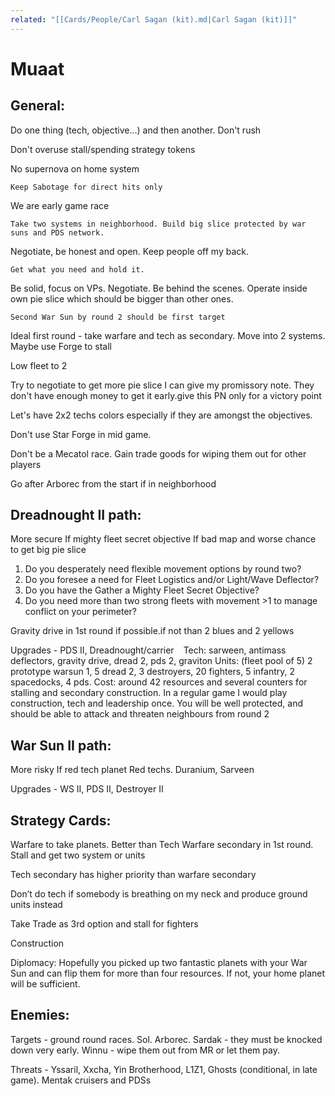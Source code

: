 ```yaml
---
related: "[[Cards/People/Carl Sagan (kit).md|Carl Sagan (kit)]]"
---
```

# Muaat 

## General:
Do one thing (tech, objective...) and then another. Don't rush

Don't overuse stall/spending strategy tokens

No supernova on home system 

`Keep Sabotage for direct hits only`

We are early game race

`Take two systems in neighborhood. Build big slice protected by war suns and PDS network.`

Negotiate, be honest and open. Keep people off my back. 

`Get what you need and hold it.`

Be solid, focus on VPs. Negotiate. Be behind the scenes. Operate inside own pie slice which should be bigger than other ones.

`Second War Sun by round 2 should be first target`

Ideal first round - take warfare and tech as secondary. Move into 2 systems. Maybe use Forge to stall

Low fleet to 2

Try to negotiate to get more pie slice 
I can give my promissory note. They don't have enough money to get it early.give this PN only for a victory point

Let's have 2x2 techs colors especially if they are amongst the objectives.

Don't use Star Forge in mid game.

Don't be a Mecatol race. Gain trade goods for wiping them out for other players 

Go after Arborec from the start if in neighborhood 

## Dreadnought II path:
More secure 
If mighty fleet secret objective
If bad map and worse chance to get big pie slice 
1. Do you desperately need flexible movement options by round two?
2. Do you foresee a need for Fleet Logistics and/or Light/Wave Deflector?
3. Do you have the Gather a Mighty Fleet Secret Objective?
4. Do you need more than two strong fleets with movement >1 to manage conflict on your perimeter? 

Gravity drive in 1st round  if possible.if not than 2 blues and 2 yellows

Upgrades - PDS II, Dreadnought/carrier
`
`
Tech: sarween, antimass deflectors, gravity drive, dread 2, pds 2, graviton
Units: (fleet pool of 5) 2 prototype warsun 1, 5 dread 2, 3 destroyers, 20 fighters, 5 infantry, 2 spacedocks, 4 pds. Cost: around 42 resources and several counters for stalling and secondary construction. In a regular game I would play construction, tech and leadership once. You will be well protected, and should be able to attack and threaten neighbours from round 2

## War Sun II path:
More risky
If red tech planet
Red techs. Duranium, Sarveen

Upgrades - WS II, PDS II, Destroyer II 
`
`

## Strategy Cards:
Warfare to take planets. Better than Tech
Warfare secondary in 1st round. Stall and get two system or units

Tech secondary has higher priority than warfare secondary 

Don’t do tech if somebody is breathing on my neck and produce ground units instead

Take Trade as 3rd option and stall for fighters

Construction 

Diplomacy: Hopefully you picked up two fantastic planets with your War Sun and can flip them for more than four resources. If not, your home planet will be sufficient.

## Enemies:
Targets - ground round races. Sol. Arborec. Sardak - they must be knocked down very early. Winnu - wipe them out from MR or let them pay.

Threats - Yssaril, Xxcha, Yin Brotherhood, L1Z1, Ghosts (conditional, in late game). Mentak cruisers and PDSs

